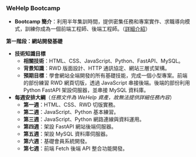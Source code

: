 ### **WeHelp Bootcamp**

- **Bootcamp 簡介**：利用半年集訓時間，提供密集任務和專案實作、求職導向模式，訓練你成為一個前端工程師、後端工程師。（<a href="https://wehelp.tw/bootcamp">詳細介紹</a>）

**第一階段：網站開發基礎**

- **技術知識目標**
  - **相關技術**：HTML、CSS、JavaScript、Python、FastAPI、MySQL。
  - **背景知識**：RWD 版面設計、HTTP 通訊協定、網站三層式架構。
  - **預期目標**：學會網站全端開發的所有基礎技能，完成一個小型專案。前端的部份練習 RWD 網頁切版，透過 JavaScript 串接後端。後端的部份利用 Python FastAPI 架設伺服器，並串接 MySQL 資料庫。
- **每週安排大綱**（_任務文件為 WeHelp 資產，故無法提供詳細任務內容_）
  - **第一週**：HTML、CSS、RWD 切版實務。
  - **第二週**：JavaScript、Python 基本練習。
  - **第三週**：JavaScript、Python 網路連線與資料運用。
  - **第四週**：架設 FastAPI 網站後端伺服器。
  - **第五週**：架設 MySQL 資料庫伺服器。
  - **第六週**：基礎會員系統開發。
  - **第七週**：前端 Fetch 後端 API 整合功能開發。
